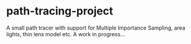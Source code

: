 # path-tracing-project
A small path tracer with support for Multiple Importance Sampling, area lights, thin lens model etc. A work in progress...
